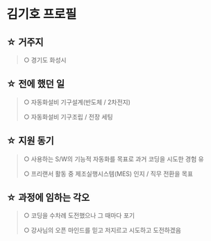 # 김기호 프로필

## ☆ 거주지
> ○ 경기도 화성시

## ☆ 전에 했던 일
> ○ 자동화설비 기구설계(반도체 / 2차전지)
> 
> ○ 자동화설비 기구조립 / 전장 세팅

## ☆ 지원 동기
> ○ 사용하는 S/W의 기능적 자동화를 목표로 과거 코딩을 시도한 경험 유
> 
> ○ 프리랜서 활동 중 제조실행시스템(MES) 인지 / 직무 전환을 목표

## ☆ 과정에 임하는 각오
> ○ 코딩을 수차례 도전했으나 그 때마다 포기
> 
> ○ 강사님의 오픈 마인드를 믿고 저지르고 시도하고 도전하겠음
